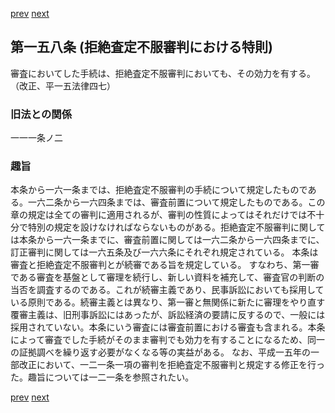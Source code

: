 [prev](/specific/markdowns/特許法/221_Mp-Ch_6-At_157.md)
[next](/specific/markdowns/特許法/223_Mp-Ch_6-At_159.md)
## 第一五八条 (拒絶査定不服審判における特則)
審査においてした手続は、拒絶査定不服審判においても、その効力を有する。（改正、平一五法律四七）

### 旧法との関係
一一一条ノ二

### 趣旨
本条から一六一条までは、拒絶査定不服審判の手続について規定したものである。一六二条から一六四条までは、審査前置について規定したものである。この章の規定は全ての審判に適用されるが、審判の性質によってはそれだけでは不十分で特別の規定を設けなければならないものがある。拒絶査定不服審判に関しては本条から一六一条までに、審査前置に関しては一六二条から一六四条までに、訂正審判に関しては一六五条及び一六六条にそれぞれ規定されている。
本条は審査と拒絶査定不服審判とが続審である旨を規定している。
すなわち、第一審である審査を基盤として審理を続行し、新しい資料を補充して、審査官の判断の当否を調査するのである。これが続審主義であり、民事訴訟においても採用している原則である。続審主義とは異なり、第一審と無関係に新たに審理をやり直す覆審主義は、旧刑事訴訟にはあったが、訴訟経済の要請に反するので、一般には採用されていない。本条にいう審査には審査前置における審査も含まれる。本条によって審査でした手続がそのまま審判でも効力を有することになるため、同一の証拠調べを繰り返す必要がなくなる等の実益がある。
なお、平成一五年の一部改正において、一二一条一項の審判を拒絶査定不服審判と規定する修正を行った。趣旨については一二一条を参照されたい。

[prev](/specific/markdowns/特許法/221_Mp-Ch_6-At_157.md)
[next](/specific/markdowns/特許法/223_Mp-Ch_6-At_159.md)